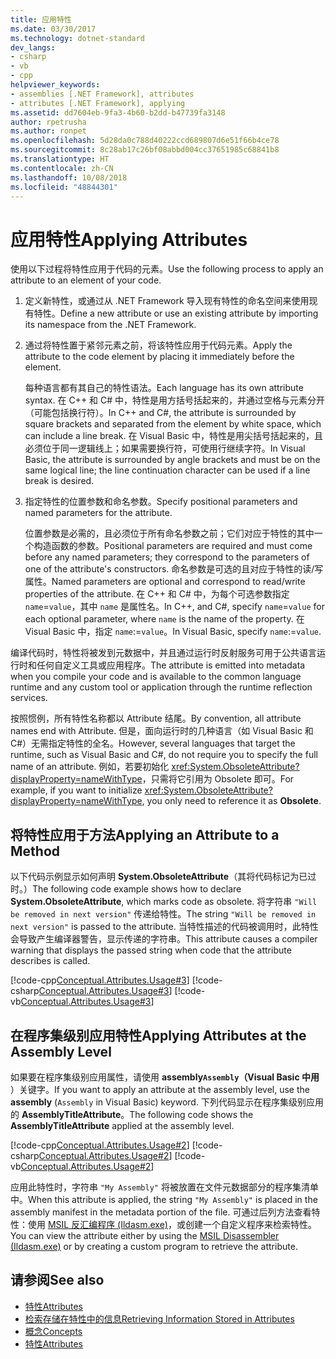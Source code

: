 ```yaml
---
title: 应用特性
ms.date: 03/30/2017
ms.technology: dotnet-standard
dev_langs:
- csharp
- vb
- cpp
helpviewer_keywords:
- assemblies [.NET Framework], attributes
- attributes [.NET Framework], applying
ms.assetid: dd7604eb-9fa3-4b60-b2dd-b47739fa3148
author: rpetrusha
ms.author: ronpet
ms.openlocfilehash: 5d28da0c788d40222ccd689807d6e51f66b4ce78
ms.sourcegitcommit: 8c28ab17c26bf08abbd004cc37651985c68841b8
ms.translationtype: HT
ms.contentlocale: zh-CN
ms.lasthandoff: 10/08/2018
ms.locfileid: "48844301"
---
```

# <a name="applying-attributes"></a><span data-ttu-id="13962-102">应用特性</span><span class="sxs-lookup"><span data-stu-id="13962-102">Applying Attributes</span></span>
<span data-ttu-id="13962-103">使用以下过程将特性应用于代码的元素。</span><span class="sxs-lookup"><span data-stu-id="13962-103">Use the following process to apply an attribute to an element of your code.</span></span>  
  
1.  <span data-ttu-id="13962-104">定义新特性，或通过从 .NET Framework 导入现有特性的命名空间来使用现有特性。</span><span class="sxs-lookup"><span data-stu-id="13962-104">Define a new attribute or use an existing attribute by importing its namespace from the .NET Framework.</span></span>  
  
2.  <span data-ttu-id="13962-105">通过将特性置于紧邻元素之前，将该特性应用于代码元素。</span><span class="sxs-lookup"><span data-stu-id="13962-105">Apply the attribute to the code element by placing it immediately before the element.</span></span>  
  
     <span data-ttu-id="13962-106">每种语言都有其自己的特性语法。</span><span class="sxs-lookup"><span data-stu-id="13962-106">Each language has its own attribute syntax.</span></span> <span data-ttu-id="13962-107">在 C++ 和 C# 中，特性是用方括号括起来的，并通过空格与元素分开（可能包括换行符）。</span><span class="sxs-lookup"><span data-stu-id="13962-107">In C++ and C#, the attribute is surrounded by square brackets and separated from the element by white space, which can include a line break.</span></span> <span data-ttu-id="13962-108">在 Visual Basic 中，特性是用尖括号括起来的，且必须位于同一逻辑线上；如果需要换行符，可使用行继续字符。</span><span class="sxs-lookup"><span data-stu-id="13962-108">In Visual Basic, the attribute is surrounded by angle brackets and must be on the same logical line; the line continuation character can be used if a line break is desired.</span></span>
  
3.  <span data-ttu-id="13962-109">指定特性的位置参数和命名参数。</span><span class="sxs-lookup"><span data-stu-id="13962-109">Specify positional parameters and named parameters for the attribute.</span></span>  
  
     <span data-ttu-id="13962-110">位置参数是必需的，且必须位于所有命名参数之前；它们对应于特性的其中一个构造函数的参数。</span><span class="sxs-lookup"><span data-stu-id="13962-110">Positional parameters are required and must come before any named parameters; they correspond to the parameters of one of the attribute's constructors.</span></span> <span data-ttu-id="13962-111">命名参数是可选的且对应于特性的读/写属性。</span><span class="sxs-lookup"><span data-stu-id="13962-111">Named parameters are optional and correspond to read/write properties of the attribute.</span></span> <span data-ttu-id="13962-112">在 C++ 和 C# 中，为每个可选参数指定 `name`=`value`，其中 `name` 是属性名。</span><span class="sxs-lookup"><span data-stu-id="13962-112">In C++, and C#, specify `name`=`value` for each optional parameter, where `name` is the name of the property.</span></span> <span data-ttu-id="13962-113">在 Visual Basic 中，指定 `name`:=`value`。</span><span class="sxs-lookup"><span data-stu-id="13962-113">In Visual Basic, specify `name`:=`value`.</span></span>  
  
 <span data-ttu-id="13962-114">编译代码时，特性将被发到元数据中，并且通过运行时反射服务可用于公共语言运行时和任何自定义工具或应用程序。</span><span class="sxs-lookup"><span data-stu-id="13962-114">The attribute is emitted into metadata when you compile your code and is available to the common language runtime and any custom tool or application through the runtime reflection services.</span></span>  
  
 <span data-ttu-id="13962-115">按照惯例，所有特性名称都以 Attribute 结尾。</span><span class="sxs-lookup"><span data-stu-id="13962-115">By convention, all attribute names end with Attribute.</span></span> <span data-ttu-id="13962-116">但是，面向运行时的几种语言（如 Visual Basic 和 C#）无需指定特性的全名。</span><span class="sxs-lookup"><span data-stu-id="13962-116">However, several languages that target the runtime, such as Visual Basic and C#, do not require you to specify the full name of an attribute.</span></span> <span data-ttu-id="13962-117">例如，若要初始化 <xref:System.ObsoleteAttribute?displayProperty=nameWithType>，只需将它引用为 Obsolete 即可。</span><span class="sxs-lookup"><span data-stu-id="13962-117">For example, if you want to initialize <xref:System.ObsoleteAttribute?displayProperty=nameWithType>, you only need to reference it as **Obsolete**.</span></span>  
  
## <a name="applying-an-attribute-to-a-method"></a><span data-ttu-id="13962-118">将特性应用于方法</span><span class="sxs-lookup"><span data-stu-id="13962-118">Applying an Attribute to a Method</span></span>  
 <span data-ttu-id="13962-119">以下代码示例显示如何声明 **System.ObsoleteAttribute**（其将代码标记为已过时。）</span><span class="sxs-lookup"><span data-stu-id="13962-119">The following code example shows how to declare **System.ObsoleteAttribute**, which marks code as obsolete.</span></span> <span data-ttu-id="13962-120">将字符串 `"Will be removed in next version"` 传递给特性。</span><span class="sxs-lookup"><span data-stu-id="13962-120">The string `"Will be removed in next version"` is passed to the attribute.</span></span> <span data-ttu-id="13962-121">当特性描述的代码被调用时，此特性会导致产生编译器警告，显示传递的字符串。</span><span class="sxs-lookup"><span data-stu-id="13962-121">This attribute causes a compiler warning that displays the passed string when code that the attribute describes is called.</span></span>  
  
 [!code-cpp[Conceptual.Attributes.Usage#3](../../../samples/snippets/cpp/VS_Snippets_CLR/conceptual.attributes.usage/cpp/source1.cpp#3)]
 [!code-csharp[Conceptual.Attributes.Usage#3](../../../samples/snippets/csharp/VS_Snippets_CLR/conceptual.attributes.usage/cs/source1.cs#3)]
 [!code-vb[Conceptual.Attributes.Usage#3](../../../samples/snippets/visualbasic/VS_Snippets_CLR/conceptual.attributes.usage/vb/source1.vb#3)]  
  
## <a name="applying-attributes-at-the-assembly-level"></a><span data-ttu-id="13962-122">在程序集级别应用特性</span><span class="sxs-lookup"><span data-stu-id="13962-122">Applying Attributes at the Assembly Level</span></span>  
 <span data-ttu-id="13962-123">如果要在程序集级别应用属性，请使用 **assembly`Assembly`（Visual Basic 中用** ）关键字。</span><span class="sxs-lookup"><span data-stu-id="13962-123">If you want to apply an attribute at the assembly level, use the **assembly** (`Assembly` in Visual Basic) keyword.</span></span> <span data-ttu-id="13962-124">下列代码显示在程序集级别应用的 **AssemblyTitleAttribute**。</span><span class="sxs-lookup"><span data-stu-id="13962-124">The following code shows the **AssemblyTitleAttribute** applied at the assembly level.</span></span>  
  
 [!code-cpp[Conceptual.Attributes.Usage#2](../../../samples/snippets/cpp/VS_Snippets_CLR/conceptual.attributes.usage/cpp/source1.cpp#2)]
 [!code-csharp[Conceptual.Attributes.Usage#2](../../../samples/snippets/csharp/VS_Snippets_CLR/conceptual.attributes.usage/cs/source1.cs#2)]
 [!code-vb[Conceptual.Attributes.Usage#2](../../../samples/snippets/visualbasic/VS_Snippets_CLR/conceptual.attributes.usage/vb/source1.vb#2)]  
  
 <span data-ttu-id="13962-125">应用此特性时，字符串 `"My Assembly"` 将被放置在文件元数据部分的程序集清单中。</span><span class="sxs-lookup"><span data-stu-id="13962-125">When this attribute is applied, the string `"My Assembly"` is placed in the assembly manifest in the metadata portion of the file.</span></span> <span data-ttu-id="13962-126">可通过后列方法查看特性：使用 [MSIL 反汇编程序 (Ildasm.exe)](../../../docs/framework/tools/ildasm-exe-il-disassembler.md)，或创建一个自定义程序来检索特性。</span><span class="sxs-lookup"><span data-stu-id="13962-126">You can view the attribute either by using the [MSIL Disassembler (Ildasm.exe)](../../../docs/framework/tools/ildasm-exe-il-disassembler.md) or by creating a custom program to retrieve the attribute.</span></span>  
  
## <a name="see-also"></a><span data-ttu-id="13962-127">请参阅</span><span class="sxs-lookup"><span data-stu-id="13962-127">See also</span></span>

- [<span data-ttu-id="13962-128">特性</span><span class="sxs-lookup"><span data-stu-id="13962-128">Attributes</span></span>](../../../docs/standard/attributes/index.md)  
- [<span data-ttu-id="13962-129">检索存储在特性中的信息</span><span class="sxs-lookup"><span data-stu-id="13962-129">Retrieving Information Stored in Attributes</span></span>](../../../docs/standard/attributes/retrieving-information-stored-in-attributes.md)  
- [<span data-ttu-id="13962-130">概念</span><span class="sxs-lookup"><span data-stu-id="13962-130">Concepts</span></span>](/cpp/windows/attributed-programming-concepts)  
- [<span data-ttu-id="13962-131">特性</span><span class="sxs-lookup"><span data-stu-id="13962-131">Attributes</span></span>](https://msdn.microsoft.com/library/ae334cee-d96c-4243-a5e3-06dd7fcaf205)
